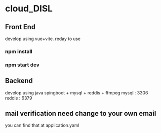 # cloud_DISL

## Front End 
  develop using vue+vite. reday to use 
  
 ### npm install
 ### npm start dev

## Backend 
  develop using java spingboot + mysql + reddis + ffmpeg
  mysql : 3306
  reddis : 6379

## mail verification need change to your own email
you can find that at application.yaml 
